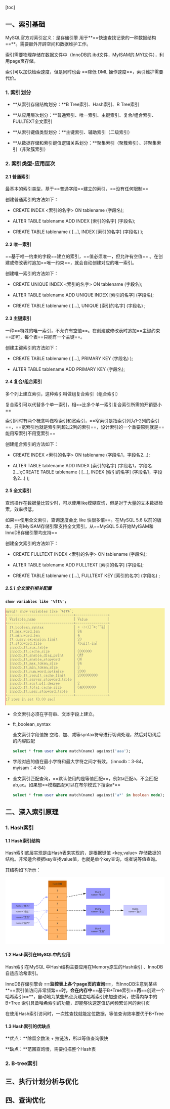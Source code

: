 

[toc]

## 一、索引基础

MySQL官方对索引定义：是存储引擎 用于**==快速查找记录的一种数据结构==**。需要额外开辟空间和数据维护工作。

索引需要物理存储在数据文件中（InnoDB的.ibd文件，MyISAM的.MYI文件），利用page页存储。

索引可以加快检索速度，但是同时也会 ==降低 DML 操作速度==，索引维护需要代价。



### 1. 索引划分

- **从索引存储结构划分：**B Tree索引、Hash索引、R Tree索引

- **从应用层次划分：**普通索引、唯一索引、主键索引、复合/组合索引、FULLTEXT全文索引

- **从索引键值类型划分：**主键索引、辅助索引（二级索引）

- **从数据存储和索引键值逻辑关系划分：**聚集索引（聚簇索引）、非聚集索引（非聚簇索引）



### 2. 索引类型-应用层次

#### 2.1 普通索引

最基本的索引类型，基于==普通字段==建立的索引，==没有任何限制==

创建普通索引的方法如下：

- CREATE INDEX <索引的名字> ON tablename (字段名);

- ALTER TABLE tablename ADD INDEX [索引的名字] (字段名);

- CREATE TABLE tablename ( [...], INDEX [索引的名字] (字段名) );



#### 2.2 唯一索引

==基于唯一约束的字段==建立的索引，==值必须唯一，但允许有空值== 。在创建或修改表时追加==唯一约束==，就会自动创建对应的唯一索引。

创建唯一索引的方法如下：

- CREATE UNIQUE INDEX <索引的名字> ON tablename (字段名);

- ALTER TABLE tablename ADD UNIQUE INDEX [索引的名字] (字段名);

- CREATE TABLE tablename ( [...], UNIQUE [索引的名字] (字段名) ;



#### 2.3 主键索引

一种==特殊的唯一索引，不允许有空值==。在创建或修改表时追加==主键约束==即可，每个表==只能有一个主键==。

创建主键索引的方法如下：

- CREATE TABLE tablename ( [...], PRIMARY KEY (字段名) );

- ALTER TABLE tablename ADD PRIMARY KEY (字段名);



#### 2.4 复合/组合索引

多个列上建立索引，这种索引叫做组复合索引（组合索引）

复合索引可以代替多个单一索引，相==比多个单一索引复合索引所需的开销更小==

索引同时有两个概念叫做窄索引和宽索引，==窄索引是指索引列为1-2列的索引==，==宽索引也就是索引列超过2列的索引==，设计索引的一个重要原则就是==能用窄索引不用宽索引==

创建组合索引的方法如下：

- CREATE INDEX <索引的名字> ON tablename (字段名1，字段名2...);

- ALTER TABLE tablename ADD INDEX [索引的名字] (字段名1，字段名2...);CREATE TABLE tablename ( [...], INDEX [索引的名字] (字段名1，字段名2...) );



#### 2.5 全文索引

查询操作在数据量比较少时，可以使用like模糊查询，但是对于大量的文本数据检索，效率很低。

如果==使用全文索引，查询速度会比 like 快很多倍==。在MySQL 5.6 以前的版本，只有MyISAM存储引擎支持全文索引，从==MySQL 5.6开始MyISAM和InnoDB存储引擎均支持==

创建全文索引的方法如下：

- CREATE FULLTEXT INDEX <索引的名字> ON tablename (字段名);

- ALTER TABLE tablename ADD FULLTEXT [索引的名字] (字段名);

- CREATE TABLE tablename ( [...], FULLTEXT KEY [索引的名字] (字段名) ;

##### 2.5.1 全文索引相关配置

**`show variables like '%ft%';`**

![image-20210914113607692](images/image-20210914113607692.png)

- 全文索引必须在字符串、文本字段上建立。

- ft_boolean_syntax

  全文索引字段值按 空格、加、减等syntax符号进行切词处理，然后对切词后的内容匹配

  ```sql
  select * from user where match(name) against('aaa');
  ```

- 字段对应的值在最小字符和最大字符之间才有效。（innodb：3-84，myisam：4-84）

- 全文索引匹配查询，==默认使用的是等值匹配==，例如a匹配a，不会匹配ab,ac。如果想==模糊匹配可以在布尔模式下搜索a*==

  ```sql
  select * from user where match(name) against('a*' in boolean mode);
  ```







## 二、深入索引原理

### 1. Hash索引

#### 1.1 Hash索引结构

Hash索引底层实现是由Hash表来实现的，是根据键值 <key,value> 存储数据的结构。非常适合根据key查找value值，也就是单个key查询，或者说等值查询。

其结构如下所示：

![image-20210918150824099](images/image-20210918150824099.png)



#### 1.2 Hash索引在MySQL中的应用

Hash索引在MySQL 中Hash结构主要应用在Memory原生的Hash索引 、InnoDB 自适应哈希索引。

InnoDB存储引擎会 **==监控表上各个page页的查询==**，当InnoDB注意到某些**==索引值访问非常频繁==**时，会在内存中**==基于B+Tree索引==**再**==创建一个哈希索引==**，自动地为某些热点页建立哈希索引来加速访问，使得内存中的 B+Tree 索引具备哈希索引的功能，即能够快速定值访问频繁访问的索引页

在使用Hash索引访问时，一次性查找就能定位数据，等值查询效率要优于B+Tree



#### 1.3 Hash索引的优缺点

**优点：**除留余数法 + 拉链法，所以等值查询很快

**缺点：**范围查询慢，需要扫描整个Hash表







### 2. B-tree索引





## 三、执行计划分析与优化







## 四、查询优化







